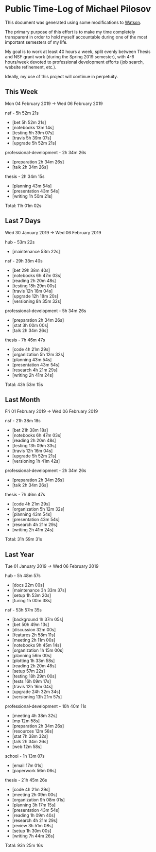 # Public Time-Log of Michael Pilosov

This document was generated using some modifications to [Watson](https://github.com/TailorDev/Watson).

The primary purpose of this effort is to make my time completely transparent in order to hold myself accountable during one of the most important semesters of my life.

My goal is to work at least 40 hours a week, split evenly between Thesis and NSF grant work (during the Spring 2019 semester), with 4-6 hours/week devoted to professional development efforts (job search, website refinement, etc.). 

Ideally, my use of this project will continue in perpetuity.

## This Week
Mon 04 February 2019 -> Wed 06 February 2019

nsf - 5h 52m 21s
- [bet  5h 52m 21s]  
- [notebooks     13m 14s]  
- [testing  5h 39m 07s]  
- [travis  5h 39m 07s]  
- [upgrade  5h 52m 21s]  

professional-development - 2h 34m 26s
- [preparation  2h 34m 26s]  
- [talk  2h 34m 26s]  

thesis - 2h 34m 15s
- [planning     43m 54s]  
- [presentation     43m 54s]  
- [writing  1h 50m 21s]  

Total: 11h 01m 02s
## Last 7 Days
Wed 30 January 2019 -> Wed 06 February 2019

hub - 53m 22s
- [maintenance     53m 22s]  

nsf - 29h 38m 40s
- [bet 29h 38m 40s]  
- [notebooks  6h 47m 03s]  
- [reading  2h 20m 48s]  
- [testing 18h 29m 00s]  
- [travis 12h 16m 04s]  
- [upgrade 12h 18m 20s]  
- [versioning  8h 35m 32s]  

professional-development - 5h 34m 26s
- [preparation  2h 34m 26s]  
- [stat  3h 00m 00s]  
- [talk  2h 34m 26s]  

thesis - 7h 46m 47s
- [code  4h 21m 29s]  
- [organization  5h 12m 32s]  
- [planning     43m 54s]  
- [presentation     43m 54s]  
- [research  4h 21m 29s]  
- [writing  2h 41m 24s]  

Total: 43h 53m 15s
## Last Month
Fri 01 February 2019 -> Wed 06 February 2019

nsf - 21h 38m 18s
- [bet 21h 38m 18s]  
- [notebooks  6h 47m 03s]  
- [reading  2h 20m 48s]  
- [testing 13h 09m 33s]  
- [travis 12h 16m 04s]  
- [upgrade  5h 52m 21s]  
- [versioning  1h 41m 42s]  

professional-development - 2h 34m 26s
- [preparation  2h 34m 26s]  
- [talk  2h 34m 26s]  

thesis - 7h 46m 47s
- [code  4h 21m 29s]  
- [organization  5h 12m 32s]  
- [planning     43m 54s]  
- [presentation     43m 54s]  
- [research  4h 21m 29s]  
- [writing  2h 41m 24s]  

Total: 31h 59m 31s
## Last Year
Tue 01 January 2019 -> Wed 06 February 2019

hub - 5h 48m 57s
- [docs     22m 00s]  
- [maintenance  3h 33m 37s]  
- [setup  1h 53m 20s]  
- [turing  1h 00m 38s]  

nsf - 53h 57m 35s
- [background  1h 37m 05s]  
- [bet 50h 49m 13s]  
- [discussion     32m 00s]  
- [features  2h 58m 11s]  
- [meeting  2h 11m 00s]  
- [notebooks  9h 45m 14s]  
- [organization  1h 15m 00s]  
- [planning     56m 00s]  
- [plotting  1h 33m 58s]  
- [reading  2h 20m 48s]  
- [setup     57m 22s]  
- [testing 18h 29m 00s]  
- [tests 16h 09m 17s]  
- [travis 12h 16m 04s]  
- [upgrade 24h 32m 34s]  
- [versioning 13h 21m 57s]  

professional-development - 10h 40m 11s
- [meeting  4h 38m 32s]  
- [mp     12m 58s]  
- [preparation  2h 34m 26s]  
- [resources     12m 58s]  
- [stat  7h 38m 32s]  
- [talk  2h 34m 26s]  
- [web     12m 58s]  

school - 1h 13m 07s
- [email     17m 01s]  
- [paperwork     56m 06s]  

thesis - 21h 45m 26s
- [code  4h 21m 29s]  
- [meeting  2h 09m 00s]  
- [organization  9h 08m 01s]  
- [planning  3h 17m 15s]  
- [presentation     43m 54s]  
- [reading  1h 09m 40s]  
- [research  4h 21m 29s]  
- [review  3h 51m 08s]  
- [setup  1h 30m 00s]  
- [writing  7h 44m 26s]  

Total: 93h 25m 16s
